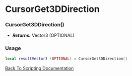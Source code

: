 # CursorGet3DDirection

### CursorGet3DDirection()
- ***Returns:*** Vector3 (OPTIONAL)

### Usage

```Lua
local resultVector3 (OPTIONAL) = CursorGet3DDirection()
```


[Back To Scripting Documentation](../README.md)
